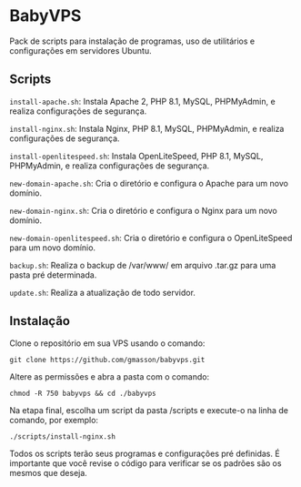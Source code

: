 # BabyVPS
Pack de scripts para instalação de programas, uso de utilitários e configurações em servidores Ubuntu.

## Scripts

`install-apache.sh`: Instala Apache 2, PHP 8.1, MySQL, PHPMyAdmin, e realiza configurações de segurança.

`install-nginx.sh`: Instala Nginx, PHP 8.1, MySQL, PHPMyAdmin, e realiza configurações de segurança.

`install-openlitespeed.sh`: Instala OpenLiteSpeed, PHP 8.1, MySQL, PHPMyAdmin, e realiza configurações de segurança.

`new-domain-apache.sh`: Cria o diretório e configura o Apache para um novo domínio.

`new-domain-nginx.sh`: Cria o diretório e configura o Nginx para um novo domínio.

`new-domain-openlitespeed.sh`: Cria o diretório e configura o OpenLiteSpeed para um novo domínio.

`backup.sh`: Realiza o backup de /var/www/ em arquivo .tar.gz para uma pasta pré determinada.

`update.sh`: Realiza a atualização de todo servidor.


## Instalação

Clone o repositório em sua VPS usando o comando:

    git clone https://github.com/gmasson/babyvps.git

Altere as permissões e abra a pasta com o comando:

    chmod -R 750 babyvps && cd ./babyvps

Na etapa final, escolha um script da pasta /scripts e execute-o na linha de comando, por exemplo:

    ./scripts/install-nginx.sh

Todos os scripts terão seus programas e configurações pré definidas. É importante que você revise o código para verificar se os padrões são os mesmos que deseja.